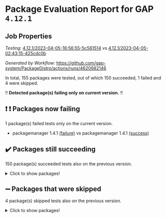 # Package Evaluation Report for GAP `4.12.1`

## Job Properties

*Testing:* [4.12.1/2023-04-05-16:56:55-5c561514](https://github.com/gap-system/PackageDistro/blob/data/reports/4.12.1/2023-04-05-16:56:55-5c561514) vs [4.12.1/2023-04-05-02:43:15-425cdc0b](https://github.com/gap-system/PackageDistro/blob/data/reports/4.12.1/2023-04-05-02:43:15-425cdc0b)

*Generated by Workflow:* https://github.com/gap-system/PackageDistro/actions/runs/4620682146

In total, 155 packages were tested, out of which 150 succeeded, 1 failed and 4 were skipped.

:bangbang: **Detected package(s) failing only on current version.** :bangbang:

## :exclamation: :exclamation: Packages now failing

1 package(s) failed tests only on the current version.
- packagemanager 1.4.1 [(failure)](https://github.com/gap-system/PackageDistro/actions/runs/4620682146/jobs/8171410823) vs packagemanager 1.4.1 [(success)](https://github.com/gap-system/PackageDistro/actions/runs/4614214861/jobs/8157175923)

## :heavy_check_mark: Packages still succeeding

150 package(s) succeeded tests also on the previous version.
<details><summary>Click to show packages!</summary>

- 4ti2interface 2023.02-04 [(success)](https://github.com/gap-system/PackageDistro/actions/runs/4620682146/jobs/8171394584)
- ace 5.6.2 [(success)](https://github.com/gap-system/PackageDistro/actions/runs/4620682146/jobs/8171394795)
- aclib 1.3.2 [(success)](https://github.com/gap-system/PackageDistro/actions/runs/4620682146/jobs/8171394945)
- agt 0.3.1 [(success)](https://github.com/gap-system/PackageDistro/actions/runs/4620682146/jobs/8171395088)
- alnuth 3.2.1 [(success)](https://github.com/gap-system/PackageDistro/actions/runs/4620682146/jobs/8171395281)
- anupq 3.3.0 [(success)](https://github.com/gap-system/PackageDistro/actions/runs/4620682146/jobs/8171395513)
- atlasrep 2.1.6 [(success)](https://github.com/gap-system/PackageDistro/actions/runs/4620682146/jobs/8171395711)
- autodoc 2022.10.20 [(success)](https://github.com/gap-system/PackageDistro/actions/runs/4620682146/jobs/8171395856)
- automata 1.15 [(success)](https://github.com/gap-system/PackageDistro/actions/runs/4620682146/jobs/8171396014)
- automgrp 1.3.2 [(success)](https://github.com/gap-system/PackageDistro/actions/runs/4620682146/jobs/8171396141)
- autpgrp 1.11 [(success)](https://github.com/gap-system/PackageDistro/actions/runs/4620682146/jobs/8171396283)
- cap 2023.04-01 [(success)](https://github.com/gap-system/PackageDistro/actions/runs/4620682146/jobs/8171396417)
- caratinterface 2.3.5 [(success)](https://github.com/gap-system/PackageDistro/actions/runs/4620682146/jobs/8171396559)
- cddinterface 2022.11.01 [(success)](https://github.com/gap-system/PackageDistro/actions/runs/4620682146/jobs/8171396760)
- circle 1.6.6 [(success)](https://github.com/gap-system/PackageDistro/actions/runs/4620682146/jobs/8171396901)
- classicpres 1.22 [(success)](https://github.com/gap-system/PackageDistro/actions/runs/4620682146/jobs/8171397062)
- cohomolo 1.6.11 [(success)](https://github.com/gap-system/PackageDistro/actions/runs/4620682146/jobs/8171397220)
- congruence 1.2.5 [(success)](https://github.com/gap-system/PackageDistro/actions/runs/4620682146/jobs/8171397385)
- corelg 1.56 [(success)](https://github.com/gap-system/PackageDistro/actions/runs/4620682146/jobs/8171397584)
- crime 1.6 [(success)](https://github.com/gap-system/PackageDistro/actions/runs/4620682146/jobs/8171397730)
- crisp 1.4.6 [(success)](https://github.com/gap-system/PackageDistro/actions/runs/4620682146/jobs/8171397854)
- crypting 0.10.4 [(success)](https://github.com/gap-system/PackageDistro/actions/runs/4620682146/jobs/8171397974)
- cryst 4.1.26 [(success)](https://github.com/gap-system/PackageDistro/actions/runs/4620682146/jobs/8171398115)
- crystcat 1.1.10 [(success)](https://github.com/gap-system/PackageDistro/actions/runs/4620682146/jobs/8171398230)
- ctbllib 1.3.5 [(success)](https://github.com/gap-system/PackageDistro/actions/runs/4620682146/jobs/8171398358)
- cubefree 1.19 [(success)](https://github.com/gap-system/PackageDistro/actions/runs/4620682146/jobs/8171398520)
- curlinterface 2.3.1 [(success)](https://github.com/gap-system/PackageDistro/actions/runs/4620682146/jobs/8171398689)
- cvec 2.8.1 [(success)](https://github.com/gap-system/PackageDistro/actions/runs/4620682146/jobs/8171398829)
- datastructures 0.3.0 [(success)](https://github.com/gap-system/PackageDistro/actions/runs/4620682146/jobs/8171398982)
- deepthought 1.0.6 [(success)](https://github.com/gap-system/PackageDistro/actions/runs/4620682146/jobs/8171399147)
- design 1.8 [(success)](https://github.com/gap-system/PackageDistro/actions/runs/4620682146/jobs/8171399297)
- difsets 2.3.1 [(success)](https://github.com/gap-system/PackageDistro/actions/runs/4620682146/jobs/8171399442)
- digraphs 1.6.2 [(success)](https://github.com/gap-system/PackageDistro/actions/runs/4620682146/jobs/8171399614)
- edim 1.3.7 [(success)](https://github.com/gap-system/PackageDistro/actions/runs/4620682146/jobs/8171399748)
- example 4.3.4 [(success)](https://github.com/gap-system/PackageDistro/actions/runs/4620682146/jobs/8171399916)
- examplesforhomalg 2023.02-04 [(success)](https://github.com/gap-system/PackageDistro/actions/runs/4620682146/jobs/8171400068)
- factint 1.6.3 [(success)](https://github.com/gap-system/PackageDistro/actions/runs/4620682146/jobs/8171400248)
- ferret 1.0.9 [(success)](https://github.com/gap-system/PackageDistro/actions/runs/4620682146/jobs/8171400402)
- fga 1.5.0 [(success)](https://github.com/gap-system/PackageDistro/actions/runs/4620682146/jobs/8171400565)
- fining 1.5.5 [(success)](https://github.com/gap-system/PackageDistro/actions/runs/4620682146/jobs/8171400708)
- float 1.0.3 [(success)](https://github.com/gap-system/PackageDistro/actions/runs/4620682146/jobs/8171400851)
- format 1.4.3 [(success)](https://github.com/gap-system/PackageDistro/actions/runs/4620682146/jobs/8171401001)
- forms 1.2.9 [(success)](https://github.com/gap-system/PackageDistro/actions/runs/4620682146/jobs/8171401144)
- fplsa 1.2.6 [(success)](https://github.com/gap-system/PackageDistro/actions/runs/4620682146/jobs/8171401287)
- fr 2.4.12 [(success)](https://github.com/gap-system/PackageDistro/actions/runs/4620682146/jobs/8171401429)
- francy 1.2.5 [(success)](https://github.com/gap-system/PackageDistro/actions/runs/4620682146/jobs/8171401594)
- fwtree 1.3 [(success)](https://github.com/gap-system/PackageDistro/actions/runs/4620682146/jobs/8171401760)
- gapdoc 1.6.6 [(success)](https://github.com/gap-system/PackageDistro/actions/runs/4620682146/jobs/8171401920)
- gauss 2023.02-04 [(success)](https://github.com/gap-system/PackageDistro/actions/runs/4620682146/jobs/8171402125)
- gaussforhomalg 2023.02-04 [(success)](https://github.com/gap-system/PackageDistro/actions/runs/4620682146/jobs/8171402276)
- gbnp 1.0.5 [(success)](https://github.com/gap-system/PackageDistro/actions/runs/4620682146/jobs/8171402467)
- generalizedmorphismsforcap 2023.03-01 [(success)](https://github.com/gap-system/PackageDistro/actions/runs/4620682146/jobs/8171402635)
- genss 1.6.8 [(success)](https://github.com/gap-system/PackageDistro/actions/runs/4620682146/jobs/8171402789)
- gradedmodules 2023.02-04 [(success)](https://github.com/gap-system/PackageDistro/actions/runs/4620682146/jobs/8171402961)
- gradedringforhomalg 2023.02-04 [(success)](https://github.com/gap-system/PackageDistro/actions/runs/4620682146/jobs/8171403130)
- grape 4.9.0 [(success)](https://github.com/gap-system/PackageDistro/actions/runs/4620682146/jobs/8171403307)
- groupoids 1.73 [(success)](https://github.com/gap-system/PackageDistro/actions/runs/4620682146/jobs/8171403471)
- grpconst 2.6.4 [(success)](https://github.com/gap-system/PackageDistro/actions/runs/4620682146/jobs/8171403621)
- guarana 0.96.3 [(success)](https://github.com/gap-system/PackageDistro/actions/runs/4620682146/jobs/8171403797)
- guava 3.18 [(success)](https://github.com/gap-system/PackageDistro/actions/runs/4620682146/jobs/8171403993)
- hap 1.54 [(success)](https://github.com/gap-system/PackageDistro/actions/runs/4620682146/jobs/8171404233)
- hapcryst 0.1.15 [(success)](https://github.com/gap-system/PackageDistro/actions/runs/4620682146/jobs/8171404420)
- hecke 1.5.3 [(success)](https://github.com/gap-system/PackageDistro/actions/runs/4620682146/jobs/8171404603)
- help 3.5 [(success)](https://github.com/gap-system/PackageDistro/actions/runs/4620682146/jobs/8171404749)
- homalg 2023.02-05 [(success)](https://github.com/gap-system/PackageDistro/actions/runs/4620682146/jobs/8171404934)
- homalgtocas 2023.02-04 [(success)](https://github.com/gap-system/PackageDistro/actions/runs/4620682146/jobs/8171405136)
- idrel 2.45 [(success)](https://github.com/gap-system/PackageDistro/actions/runs/4620682146/jobs/8171405342)
- images 1.3.1 [(success)](https://github.com/gap-system/PackageDistro/actions/runs/4620682146/jobs/8171405550)
- intpic 0.3.0 [(success)](https://github.com/gap-system/PackageDistro/actions/runs/4620682146/jobs/8171405777)
- io 4.8.1 [(success)](https://github.com/gap-system/PackageDistro/actions/runs/4620682146/jobs/8171405955)
- io_forhomalg 2023.02-04 [(success)](https://github.com/gap-system/PackageDistro/actions/runs/4620682146/jobs/8171406141)
- irredsol 1.4.4 [(success)](https://github.com/gap-system/PackageDistro/actions/runs/4620682146/jobs/8171406310)
- json 2.1.1 [(success)](https://github.com/gap-system/PackageDistro/actions/runs/4620682146/jobs/8171406461)
- jupyterkernel 1.5.0 [(success)](https://github.com/gap-system/PackageDistro/actions/runs/4620682146/jobs/8171406616)
- jupyterviz 1.5.6 [(success)](https://github.com/gap-system/PackageDistro/actions/runs/4620682146/jobs/8171406788)
- kan 1.35 [(success)](https://github.com/gap-system/PackageDistro/actions/runs/4620682146/jobs/8171406959)
- kbmag 1.5.11 [(success)](https://github.com/gap-system/PackageDistro/actions/runs/4620682146/jobs/8171407114)
- laguna 3.9.6 [(success)](https://github.com/gap-system/PackageDistro/actions/runs/4620682146/jobs/8171407289)
- liealgdb 2.2.1 [(success)](https://github.com/gap-system/PackageDistro/actions/runs/4620682146/jobs/8171407454)
- liepring 2.8 [(success)](https://github.com/gap-system/PackageDistro/actions/runs/4620682146/jobs/8171407615)
- liering 2.4.2 [(success)](https://github.com/gap-system/PackageDistro/actions/runs/4620682146/jobs/8171407774)
- linearalgebraforcap 2023.03-06 [(success)](https://github.com/gap-system/PackageDistro/actions/runs/4620682146/jobs/8171407907)
- localizeringforhomalg 2023.02-04 [(success)](https://github.com/gap-system/PackageDistro/actions/runs/4620682146/jobs/8171408043)
- loops 3.4.3 [(success)](https://github.com/gap-system/PackageDistro/actions/runs/4620682146/jobs/8171408203)
- lpres 1.0.3 [(success)](https://github.com/gap-system/PackageDistro/actions/runs/4620682146/jobs/8171408344)
- majoranaalgebras 1.5.1 [(success)](https://github.com/gap-system/PackageDistro/actions/runs/4620682146/jobs/8171408481)
- mapclass 1.4.6 [(success)](https://github.com/gap-system/PackageDistro/actions/runs/4620682146/jobs/8171408685)
- matgrp 0.70 [(success)](https://github.com/gap-system/PackageDistro/actions/runs/4620682146/jobs/8171408841)
- matricesforhomalg 2023.02-04 [(success)](https://github.com/gap-system/PackageDistro/actions/runs/4620682146/jobs/8171408948)
- modisom 2.5.4 [(success)](https://github.com/gap-system/PackageDistro/actions/runs/4620682146/jobs/8171409122)
- modulepresentationsforcap 2023.03-01 [(success)](https://github.com/gap-system/PackageDistro/actions/runs/4620682146/jobs/8171409257)
- modules 2023.02-04 [(success)](https://github.com/gap-system/PackageDistro/actions/runs/4620682146/jobs/8171409385)
- monoidalcategories 2023.03-04 [(success)](https://github.com/gap-system/PackageDistro/actions/runs/4620682146/jobs/8171409512)
- nconvex 2022.09-01 [(success)](https://github.com/gap-system/PackageDistro/actions/runs/4620682146/jobs/8171409651)
- nilmat 1.4.2 [(success)](https://github.com/gap-system/PackageDistro/actions/runs/4620682146/jobs/8171409783)
- nock 1.5 [(success)](https://github.com/gap-system/PackageDistro/actions/runs/4620682146/jobs/8171409916)
- normalizinterface 1.3.5 [(success)](https://github.com/gap-system/PackageDistro/actions/runs/4620682146/jobs/8171410086)
- nq 2.5.10 [(success)](https://github.com/gap-system/PackageDistro/actions/runs/4620682146/jobs/8171410242)
- numericalsgps 1.3.1 [(success)](https://github.com/gap-system/PackageDistro/actions/runs/4620682146/jobs/8171410390)
- openmath 11.5.3 [(success)](https://github.com/gap-system/PackageDistro/actions/runs/4620682146/jobs/8171410514)
- orb 4.9.0 [(success)](https://github.com/gap-system/PackageDistro/actions/runs/4620682146/jobs/8171410665)
- patternclass 2.4.3 [(success)](https://github.com/gap-system/PackageDistro/actions/runs/4620682146/jobs/8171410950)
- permut 2.0.4 [(success)](https://github.com/gap-system/PackageDistro/actions/runs/4620682146/jobs/8171411079)
- polenta 1.3.10 [(success)](https://github.com/gap-system/PackageDistro/actions/runs/4620682146/jobs/8171411230)
- polymaking 0.8.6 [(success)](https://github.com/gap-system/PackageDistro/actions/runs/4620682146/jobs/8171411367)
- primgrp 3.4.4 [(success)](https://github.com/gap-system/PackageDistro/actions/runs/4620682146/jobs/8171411531)
- profiling 2.5.2 [(success)](https://github.com/gap-system/PackageDistro/actions/runs/4620682146/jobs/8171411665)
- qpa 1.34 [(success)](https://github.com/gap-system/PackageDistro/actions/runs/4620682146/jobs/8171411824)
- quagroup 1.8.3 [(success)](https://github.com/gap-system/PackageDistro/actions/runs/4620682146/jobs/8171411985)
- radiroot 2.9 [(success)](https://github.com/gap-system/PackageDistro/actions/runs/4620682146/jobs/8171412123)
- rcwa 4.7.1 [(success)](https://github.com/gap-system/PackageDistro/actions/runs/4620682146/jobs/8171412274)
- rds 1.8 [(success)](https://github.com/gap-system/PackageDistro/actions/runs/4620682146/jobs/8171412423)
- recog 1.4.2 [(success)](https://github.com/gap-system/PackageDistro/actions/runs/4620682146/jobs/8171412582)
- repndecomp 1.3.0 [(success)](https://github.com/gap-system/PackageDistro/actions/runs/4620682146/jobs/8171412717)
- repsn 3.1.1 [(success)](https://github.com/gap-system/PackageDistro/actions/runs/4620682146/jobs/8171412863)
- resclasses 4.7.3 [(success)](https://github.com/gap-system/PackageDistro/actions/runs/4620682146/jobs/8171412980)
- ringsforhomalg 2023.02-05 [(success)](https://github.com/gap-system/PackageDistro/actions/runs/4620682146/jobs/8171413148)
- sco 2023.02-04 [(success)](https://github.com/gap-system/PackageDistro/actions/runs/4620682146/jobs/8171413312)
- scscp 2.4.1 [(success)](https://github.com/gap-system/PackageDistro/actions/runs/4620682146/jobs/8171413436)
- semigroups 5.2.1 [(success)](https://github.com/gap-system/PackageDistro/actions/runs/4620682146/jobs/8171413599)
- sglppow 2.3 [(success)](https://github.com/gap-system/PackageDistro/actions/runs/4620682146/jobs/8171413742)
- sgpviz 0.999.5 [(success)](https://github.com/gap-system/PackageDistro/actions/runs/4620682146/jobs/8171413914)
- simpcomp 2.1.14 [(success)](https://github.com/gap-system/PackageDistro/actions/runs/4620682146/jobs/8171414165)
- singular 2023.02.09 [(success)](https://github.com/gap-system/PackageDistro/actions/runs/4620682146/jobs/8171414305)
- sl2reps 1.1 [(success)](https://github.com/gap-system/PackageDistro/actions/runs/4620682146/jobs/8171414442)
- sla 1.5.3 [(success)](https://github.com/gap-system/PackageDistro/actions/runs/4620682146/jobs/8171414607)
- smallgrp 1.5.2 [(success)](https://github.com/gap-system/PackageDistro/actions/runs/4620682146/jobs/8171414735)
- smallsemi 0.6.13 [(success)](https://github.com/gap-system/PackageDistro/actions/runs/4620682146/jobs/8171414858)
- sonata 2.9.6 [(success)](https://github.com/gap-system/PackageDistro/actions/runs/4620682146/jobs/8171415013)
- sophus 1.27 [(success)](https://github.com/gap-system/PackageDistro/actions/runs/4620682146/jobs/8171415207)
- spinsym 1.5.2 [(success)](https://github.com/gap-system/PackageDistro/actions/runs/4620682146/jobs/8171415351)
- standardff 0.9.4 [(success)](https://github.com/gap-system/PackageDistro/actions/runs/4620682146/jobs/8171415513)
- symbcompcc 1.3.2 [(success)](https://github.com/gap-system/PackageDistro/actions/runs/4620682146/jobs/8171415685)
- thelma 1.3 [(success)](https://github.com/gap-system/PackageDistro/actions/runs/4620682146/jobs/8171415846)
- tomlib 1.2.9 [(success)](https://github.com/gap-system/PackageDistro/actions/runs/4620682146/jobs/8171416007)
- toolsforhomalg 2023.03-01 [(success)](https://github.com/gap-system/PackageDistro/actions/runs/4620682146/jobs/8171416162)
- toric 1.9.5 [(success)](https://github.com/gap-system/PackageDistro/actions/runs/4620682146/jobs/8171416324)
- toricvarieties 2022.07.13 [(success)](https://github.com/gap-system/PackageDistro/actions/runs/4620682146/jobs/8171416486)
- transgrp 3.6.3 [(success)](https://github.com/gap-system/PackageDistro/actions/runs/4620682146/jobs/8171416665)
- ugaly 4.0.3 [(success)](https://github.com/gap-system/PackageDistro/actions/runs/4620682146/jobs/8171416843)
- unipot 1.5 [(success)](https://github.com/gap-system/PackageDistro/actions/runs/4620682146/jobs/8171417050)
- unitlib 4.2.0 [(success)](https://github.com/gap-system/PackageDistro/actions/runs/4620682146/jobs/8171417196)
- utils 0.82 [(success)](https://github.com/gap-system/PackageDistro/actions/runs/4620682146/jobs/8171417324)
- uuid 0.7 [(success)](https://github.com/gap-system/PackageDistro/actions/runs/4620682146/jobs/8171417504)
- walrus 0.9991 [(success)](https://github.com/gap-system/PackageDistro/actions/runs/4620682146/jobs/8171417676)
- wedderga 4.10.3 [(success)](https://github.com/gap-system/PackageDistro/actions/runs/4620682146/jobs/8171417855)
- xmod 2.91 [(success)](https://github.com/gap-system/PackageDistro/actions/runs/4620682146/jobs/8171418024)
- xmodalg 1.23 [(success)](https://github.com/gap-system/PackageDistro/actions/runs/4620682146/jobs/8171418204)
- yangbaxter 0.10.3 [(success)](https://github.com/gap-system/PackageDistro/actions/runs/4620682146/jobs/8171418385)
- zeromqinterface 0.14 [(success)](https://github.com/gap-system/PackageDistro/actions/runs/4620682146/jobs/8171418616)
</details>

## :heavy_minus_sign: Packages that were skipped

4 package(s) skipped tests also on the previous version.
<details><summary>Click to show packages!</summary>

- browse 1.8.21 [(skipped)](https://github.com/gap-system/PackageDistro/actions/runs/4620682146/jobs/8171125985)
- itc 1.5.1 [(skipped)](https://github.com/gap-system/PackageDistro/actions/runs/4620682146/jobs/8171125985)
- polycyclic 2.16 [(skipped)](https://github.com/gap-system/PackageDistro/actions/runs/4620682146/jobs/8171125985)
- xgap 4.31 [(skipped)](https://github.com/gap-system/PackageDistro/actions/runs/4620682146/jobs/8171125985)
</details>

